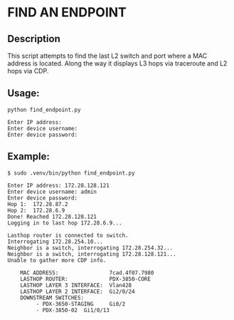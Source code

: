 # FIND AN ENDPOINT

## Description

This script attempts to find the last L2 switch and port where a MAC address is located. Along the way it displays L3 hops via traceroute and L2 hops via CDP.

## Usage:
```
python find_endpoint.py

Enter IP address: 
Enter device username: 
Enter device password: 
```

## Example:
```
$ sudo .venv/bin/python find_endpoint.py 

Enter IP address: 172.28.128.121
Enter device username: admin
Enter device password: 
Hop 1:  172.28.87.2
Hop 2:  172.28.6.9
Done! Reached 172.28.128.121
Logging in to last hop 172.28.6.9...

Lasthop router is connected to switch.
Interrogating 172.28.254.10...
Neighbor is a switch, interrogating 172.28.254.32...
Neighbor is a switch, interrogating 172.28.128.121...
Unable to gather more CDP info.

    MAC ADDRESS:                7cad.4f07.7980
    LASTHOP ROUTER:             PDX-3850-CORE
    LASTHOP LAYER 3 INTERFACE:  Vlan428
    LASTHOP LAYER 2 INTERFACE:  Gi2/0/24
    DOWNSTREAM SWITCHES: 
         - PDX-3650-STAGING     Gi0/2
         - PDX-3850-02  Gi1/0/13
```